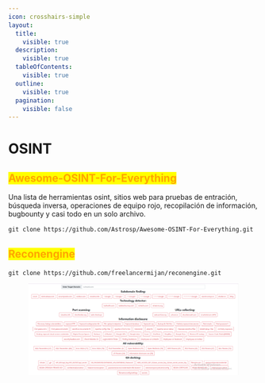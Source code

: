 ```yaml
---
icon: crosshairs-simple
layout:
  title:
    visible: true
  description:
    visible: true
  tableOfContents:
    visible: true
  outline:
    visible: true
  pagination:
    visible: false
---
```


# OSINT

## <mark style="color:orange;">Awesome-OSINT-For-Everything</mark>

Una lista de herramientas osint, sitios web para pruebas de entración, búsqueda inversa, operaciones de equipo rojo, recopilación de información, bugbounty y casi todo en un solo archivo.

```
git clone https://github.com/Astrosp/Awesome-OSINT-For-Everything.git
```

## <mark style="color:orange;">Reconengine</mark>

```
git clone https://github.com/freelancermijan/reconengine.git
```

<figure><img src="../../.gitbook/assets/image (1) (1).png" alt=""><figcaption></figcaption></figure>
